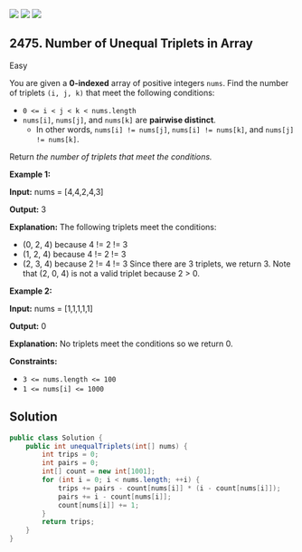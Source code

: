 [![](https://img.shields.io/github/stars/javadev/LeetCode-in-Java?label=Stars&style=flat-square)](https://github.com/javadev/LeetCode-in-Java)
[![](https://img.shields.io/github/forks/javadev/LeetCode-in-Java?label=Fork%20me%20on%20GitHub%20&style=flat-square)](https://github.com/javadev/LeetCode-in-Java/fork)
[![](https://img.shields.io/badge/-LeetCode%20in%20Kotlin-blue?style=flat-square)](https://github.com/javadev/LeetCode-in-Kotlin)

## 2475\. Number of Unequal Triplets in Array

Easy

You are given a **0-indexed** array of positive integers `nums`. Find the number of triplets `(i, j, k)` that meet the following conditions:

*   `0 <= i < j < k < nums.length`
*   `nums[i]`, `nums[j]`, and `nums[k]` are **pairwise distinct**.
    *   In other words, `nums[i] != nums[j]`, `nums[i] != nums[k]`, and `nums[j] != nums[k]`.

Return _the number of triplets that meet the conditions._

**Example 1:**

**Input:** nums = [4,4,2,4,3]

**Output:** 3

**Explanation:** The following triplets meet the conditions: 

- (0, 2, 4) because 4 != 2 != 3
- (1, 2, 4) because 4 != 2 != 3
- (2, 3, 4) because 2 != 4 != 3
Since there are 3 triplets, we return 3. 
Note that (2, 0, 4) is not a valid triplet because 2 > 0.

**Example 2:**

**Input:** nums = [1,1,1,1,1]

**Output:** 0

**Explanation:** No triplets meet the conditions so we return 0.

**Constraints:**

*   `3 <= nums.length <= 100`
*   `1 <= nums[i] <= 1000`

## Solution

```java
public class Solution {
    public int unequalTriplets(int[] nums) {
        int trips = 0;
        int pairs = 0;
        int[] count = new int[1001];
        for (int i = 0; i < nums.length; ++i) {
            trips += pairs - count[nums[i]] * (i - count[nums[i]]);
            pairs += i - count[nums[i]];
            count[nums[i]] += 1;
        }
        return trips;
    }
}
```